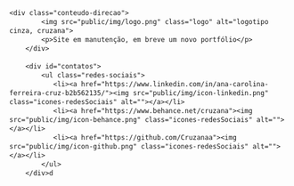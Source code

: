     <div class="conteudo-direcao">
            <img src="public/img/logo.png" class="logo" alt="logotipo cinza, cruzana">
            <p>Site em manutenção, em breve um novo portfólio</p>
        </div>

        <div id="contatos">   
            <ul class="redes-sociais">
               <li><a href="https://www.linkedin.com/in/ana-carolina-ferreira-cruz-b2b562135/"><img src="public/img/icon-linkedin.png" class="icones-redesSociais" alt=""></a></li>
               <li><a href="https://www.behance.net/cruzana"><img src="public/img/icon-behance.png" class="icones-redesSociais" alt=""></a></li>
               <li><a href="https://github.com/Cruzanaa"><img src="public/img/icon-github.png" class="icones-redesSociais" alt=""></a></li>
            </ul>
        </div>d